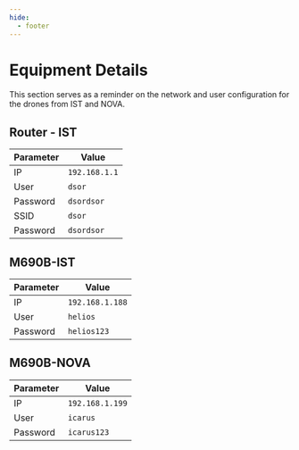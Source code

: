```yaml
---
hide:
  - footer
---
```

# Equipment Details

This section serves as a reminder on the network and user configuration for the drones from IST and NOVA.

## Router - IST

| Parameter      | Value                          |
| ----------- | --------------------------------- |
| IP          | `192.168.1.1`                     |
| User        | `dsor`                            |
| Password    | `dsordsor`                        |
| SSID        | `dsor`                            |
| Password    | `dsordsor`                        |

## M690B-IST

| Parameter      | Value                          |
| ----------- | --------------------------------- |
| IP          | `192.168.1.188`                   |
| User        | `helios`                          |
| Password    | `helios123`                       |

## M690B-NOVA

| Parameter   | Value                             |
| ----------- | --------------------------------- |
| IP          | `192.168.1.199`                   |
| User        | `icarus`                          |
| Password    | `icarus123`                       |

